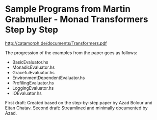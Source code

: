 
# Sample Programs from Martin Grabmuller - Monad Transformers Step by Step

http://catamorph.de/documents/Transformers.pdf

The progression of the examples from the paper goes as follows:

  - BasicEvaluator.hs
  - MonadicEvaluator.hs
  - GracefulEvaluator.hs
  - EnvironmentDependentEvaluator.hs
  - ProfilingEvaluator.hs
  - LoggingEvaluator.hs
  - IOEvaluator.hs

First draft: Created based on the step-by-step paper by Azad Bolour and Eitan Chatav.
Second draft: Streamlined and minimally documented by Azad.


